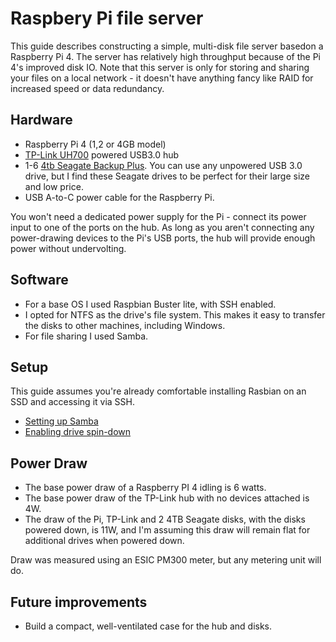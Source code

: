 # Raspbery Pi file server

This guide describes constructing a simple, multi-disk file server basedon a Raspberry Pi 4. The server has relatively high throughput because of the Pi 4's improved disk IO. Note that this server is only for storing and sharing your files on a local network - it doesn't have anything fancy like RAID for increased speed or data redundancy.

## Hardware

- Raspberry Pi 4 (1,2 or 4GB model)
- [TP-Link UH700](https://www.tp-link.com/us/home-networking/usb-hub/uh700/) powered USB3.0 hub
- 1-6 [4tb Seagate Backup Plus](https://www.seagate.com/gb/en/consumer/backup/backup-plus/). You can use any unpowered USB 3.0 drive, but I find these Seagate drives to be perfect for their large size and low price.
- USB A-to-C power cable for the Raspberry Pi. 

You won't need a dedicated power supply for the Pi - connect its power input to one of the ports on the hub. As long as you aren't connecting any power-drawing devices to the Pi's USB ports, the hub will provide enough power without undervolting.

## Software

- For a base OS I used Raspbian Buster lite, with SSH enabled.
- I opted for NTFS as the drive's file system. This makes it easy to transfer the disks to other machines, including Windows.  
- For file sharing I used Samba.

## Setup

This guide assumes you're already comfortable installing Rasbian on an SSD and accessing it via SSH.

- [Setting up Samba](raspberrypi-samba-server.md)
- [Enabling drive spin-down](raspberrypi-drivespindown.md)

## Power Draw

- The base power draw of a Raspberry PI 4 idling is 6 watts.
- The base power draw of the TP-Link hub with no devices attached is 4W.
- The draw of the Pi, TP-Link and 2 4TB Seagate disks, with the disks powered down, is 11W, and I'm assuming this draw will remain flat for additional drives when powered down.

Draw was measured using an ESIC PM300 meter, but any metering unit will do.

## Future improvements

- Build a compact, well-ventilated case for the hub and disks.



